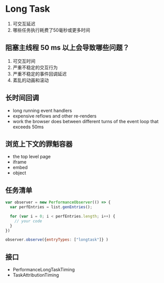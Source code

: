 # Long Task

1. 可交互延迟
2. 哪些任务执行耗费了50毫秒或更多时间

## 阻塞主线程 50 ms 以上会导致哪些问题？

1. 可交互时间
2. 严重不稳定的交互行为
3. 严重不稳定的事件回调延迟
4. 紊乱的动画和滚动

## 长时间回调

- long running event handlers
- expensive reflows and other re-renders
- work the browser does between different turns of the event loop that exceeds 50ms

## 浏览上下文的罪魁容器

- the top level page
- iframe
- embed
- object

## 任务清单

```javascript
var observer = new PerformanceObserver(() => {
  var perfEntries = list.genEntries();

  for (var i = 0; i < perfEntries.length; i++) {
    // your code
  }
})

observer.observe({entryTypes: ["longtask"]} )
```

## 接口

- PerformanceLongTaskTiming
- TaskAttributionTiming
